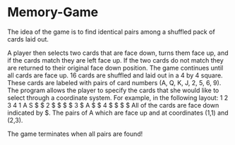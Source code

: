 # Memory-Game
The idea of the game is to find identical pairs among a shuffled pack of cards laid out.

A player then selects two cards that are face down, turns them face up, and if the cards match they are left face up. If the two cards do not match they are returned to their original face down position. The game continues until all cards are
face up.
16 cards are shuffled and laid out in a 4 by 4 square. These cards are labeled with pairs of card numbers (A, Q, K, J, 2, 5, 6, 9).
The program allows the player to specify the cards that she would like to select through a coordinate system.
For example, in the following layout:
	        1 2 3 4
        1	A S $ $
        2 $ $ $ $
        3	$ A $ $
        4	$ $ $ $
All of the cards are face down indicated by $. The pairs of A which are face up and at coordinates (1,1) and (2,3). 

The game terminates when all pairs are found!
